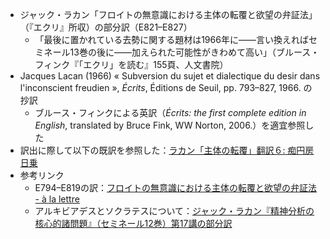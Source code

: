 - ジャック・ラカン「フロイトの無意識における主体の転覆と欲望の弁証法」（『エクリ』所収）の部分訳（E821–E827）
	- 「最後に置かれている去勢に関する題材は1966年に——言い換えればセミネール13巻の後に——加えられた可能性がきわめて高い」（ブルース・フィンク『「エクリ」を読む』155頁、人文書院）
- Jacques Lacan (1966) « Subversion du sujet et dialectique du desir dans l'inconscient freudien », *Écrits*, Éditions de Seuil, pp. 793–827, 1966. の抄訳
    - ブルース・フィンクによる英訳（*Écrits: the first complete edition in English*, translated by Bruce Fink, WW Norton, 2006.）を適宜参照した
- 訳出に際して以下の既訳を参照した：[ラカン「主体の転覆」翻訳６: 痴円房日乗](http://hiroshikaquail.cocolog-nifty.com/blog/2016/07/post-ecf9.html)
- 参考リンク
	- E794–E819の訳：[フロイトの無意識における主体の転覆と欲望の弁証法 - à la lettre](https://psychanalyse.hatenablog.com/entry/20041122/p1)
	- アルキビアデスとソクラテスについて：[ジャック・ラカン『精神分析の核心的諸問題』（セミネール12巻）第17講の部分訳](https://gist.github.com/kyonenya/57766c9d812e761a6f29e7c670175704)
